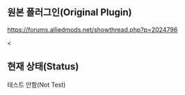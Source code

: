## 원본 플러그인(Original Plugin)  
https://forums.alliedmods.net/showthread.php?p=2024796

<

## 현재 상태(Status)
테스트 안함(Not Test)
